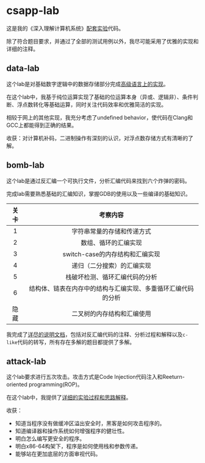 # csapp-lab

这是我的《深入理解计算机系统》[配套实验](http://csapp.cs.cmu.edu/3e/labs.html)代码。

除了符合题目要求，并通过了全部的测试用例以外，我尽可能采用了优雅的实现和详细的注释。

## data-lab

这个lab是对基础数字逻辑中的数据存储部分完成[高级语言上的实现](datalab/bits.c)。

在这个lab中，我基于纯位运算实现了基础的位运算本身（异或、逻辑非）、条件判断、浮点数转化等基础运算，同时关注代码效率和优雅简洁的实现。

相较于网上的其他实现，我充分考虑了undefined behavior，使代码在Clang和GCC上都能得到正确的结果。

收获：对计算机补码，二进制操作有深刻的认识，对浮点数存储方式有清晰的了解。

## bomb-lab

这个lab是通过反汇编一个可执行文件，分析汇编代码来找到六个炸弹的密码。

完成lab需要熟悉基础的汇编知识，掌握GDB的使用以及一些编译的基础知识。

| 关卡  |                           考察内容                           |
| :---: | :----------------------------------------------------------: |
|   1   |                  字符串常量的存储和传递方式                  |
|   2   |                     数组、循环的汇编实现                     |
|   3   |               switch-case的内存结构和汇编实现                |
|   4   |                  递归（二分搜索）的汇编实现                  |
|   5   |                栈破坏检测、循环汇编代码的分析                |
|   6   | 结构体、链表在内存中的结构与汇编实现、多重循环汇编代码的分析 |
| 隐藏  |                  二叉树的内存结构和汇编使用                  |

我完成了[详尽的说明文档](bomblab/README.md)，包括对反汇编代码的注释、分析过程和解释以及`c-like`代码的转写，所有存在多解的题目都提供了多解。

## attack-lab

这个lab要求进行五次攻击。攻击方式是Code Injection代码注入和Reeturn-oriented programming(ROP)。

在这个lab中，我提供了[详细的实验过程和思路解释](attacklab/readme.md)。

收获：

- 知道当程序没有做缓冲区溢出安全时，黑客是如何攻击程序的。
- 知道编译器和操作系统如何增强程序的健壮性。
- 明白怎么编写更安全的程序。
- 明白x86-64构架下，程序是如何使用栈和参数传递。
- 能够站在更加底层的方面审视代码。


